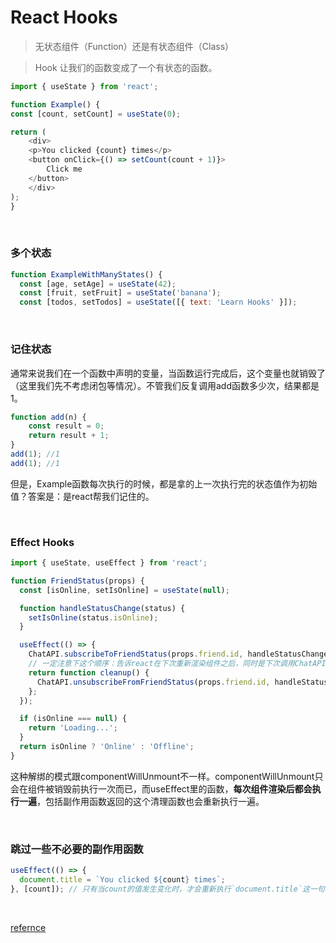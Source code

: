 <!-- 2019/03/07 -->

# React Hooks

>无状态组件（Function）还是有状态组件（Class）

>Hook 让我们的函数变成了一个有状态的函数。


```js
import { useState } from 'react';

function Example() {
const [count, setCount] = useState(0);

return (
    <div>
    <p>You clicked {count} times</p>
    <button onClick={() => setCount(count + 1)}>
        Click me
    </button>
    </div>
);
}
```

<br/>

### 多个状态

```js
function ExampleWithManyStates() {
  const [age, setAge] = useState(42);
  const [fruit, setFruit] = useState('banana');
  const [todos, setTodos] = useState([{ text: 'Learn Hooks' }]);
```

<br/>

### 记住状态
通常来说我们在一个函数中声明的变量，当函数运行完成后，这个变量也就销毁了（这里我们先不考虑闭包等情况）。不管我们反复调用add函数多少次，结果都是1。
```js
function add(n) {
    const result = 0;
    return result + 1;
}
add(1); //1
add(1); //1
```
但是，Example函数每次执行的时候，都是拿的上一次执行完的状态值作为初始值？答案是：是react帮我们记住的。

<br/>

### Effect Hooks
```js
import { useState, useEffect } from 'react';

function FriendStatus(props) {
  const [isOnline, setIsOnline] = useState(null);

  function handleStatusChange(status) {
    setIsOnline(status.isOnline);
  }

  useEffect(() => {
    ChatAPI.subscribeToFriendStatus(props.friend.id, handleStatusChange);
    // 一定注意下这个顺序：告诉react在下次重新渲染组件之后，同时是下次调用ChatAPI.subscribeToFriendStatus之前执行cleanup
    return function cleanup() {
      ChatAPI.unsubscribeFromFriendStatus(props.friend.id, handleStatusChange);
    };
  });

  if (isOnline === null) {
    return 'Loading...';
  }
  return isOnline ? 'Online' : 'Offline';
}
```
这种解绑的模式跟componentWillUnmount不一样。componentWillUnmount只会在组件被销毁前执行一次而已，而useEffect里的函数，**每次组件渲染后都会执行一遍**，包括副作用函数返回的这个清理函数也会重新执行一遍。

<br/>

### 跳过一些不必要的副作用函数
```js
useEffect(() => {
  document.title = `You clicked ${count} times`;
}, [count]); // 只有当count的值发生变化时，才会重新执行`document.title`这一句
```

<br/>

[refernce](https://segmentfault.com/a/1190000016950339)
